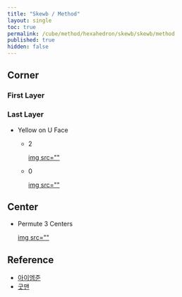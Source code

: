 ```yaml
---
title: "Skewb / Method"
layout: single
toc: true
permalink: /cube/method/hexahedron/skewb/skewb/method
published: true
hidden: false
---
```


<head>
  <base target="_blank">
  <style>
    img {
      max-width: 150px;
    }
  </style>
</head>



## Corner

### First Layer

### Last Layer

- Yellow on U Face
  - 2

    <a href="https://alpha.twizzle.net/edit/?puzzle=skewb&setup-anchor=end&alg=F%27+D+F+D%27&setup-alg=x%0AF%27+D+F+D%27+z2+F%27+D+F+D%27+z2%0Ay%0AF%27+D+F+D%27+z2+F%27+D+F+D%27+z2%0Ay%27+x2%0AF%27+D+F+D%27+z2+F%27+D+F+D%27+z2%0Ax2+y%0AF%27+D+F+D%27+z2+F%27+D+F+D%27+z2%0Ay%27">
      img src=""
    </a>

  - 0

    <a href="https://alpha.twizzle.net/edit/?puzzle=skewb&setup-anchor=end&alg=F%27+D+F+D%27+z+F%27+D+F+D%27&setup-alg=x%0AF%27+D+F+D%27+z2+F%27+D+F+D%27+z2%0Ay%0AF%27+D+F+D%27+z2+F%27+D+F+D%27+z2%0Ay%27+x2%0AF%27+D+F+D%27+z2+F%27+D+F+D%27+z2%0Ax2+y%0AF%27+D+F+D%27+z2+F%27+D+F+D%27+z2%0Ay%27">
      img src=""
    </a>



## Center

- Permute 3 Centers

  <a href="https://alpha.twizzle.net/edit/?puzzle=skewb&setup-anchor=end&setup-alg=F%27+D+F+D%27+z2+F%27+D+F+D%27%0Ax2+z%0AF%27+D+F+D%27+z2+F%27+D+F+D%27%0Az+y%0AF%27+D+F+D%27+z2+F%27+D+F+D%27%0Az+y+x2&alg=F%27+D+F+D%27+z2+F%27+D+F+D%27+z2">
    img src=""
  </a>



## Reference

- [아이엠준](https://youtu.be/5R3sU-_bMAI)
- [굿맨](https://youtu.be/2a594D-GrVs)

